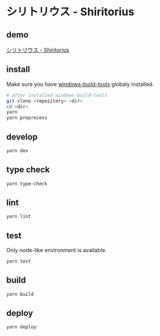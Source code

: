 # シリトリウス - Shiritorius

## demo

[シリトリウス - Shiritorius](https://filtermap.github.io/shiritorius/)

## install

Make sure you have [windows-build-tools](https://www.npmjs.com/package/windows-build-tools) globaly installed.

```sh
# after installed windows-build-tools
git clone <repository> <dir>
cd <dir>
yarn
yarn preprocess
```

## develop

```sh
yarn dev
```

## type check

```sh
yarn type-check
```

## lint

```sh
yarn lint
```

## test

Only node-like environment is available.

```sh
yarn test
```

## build

```sh
yarn build
```

## deploy

```sh
yarn deploy
```
